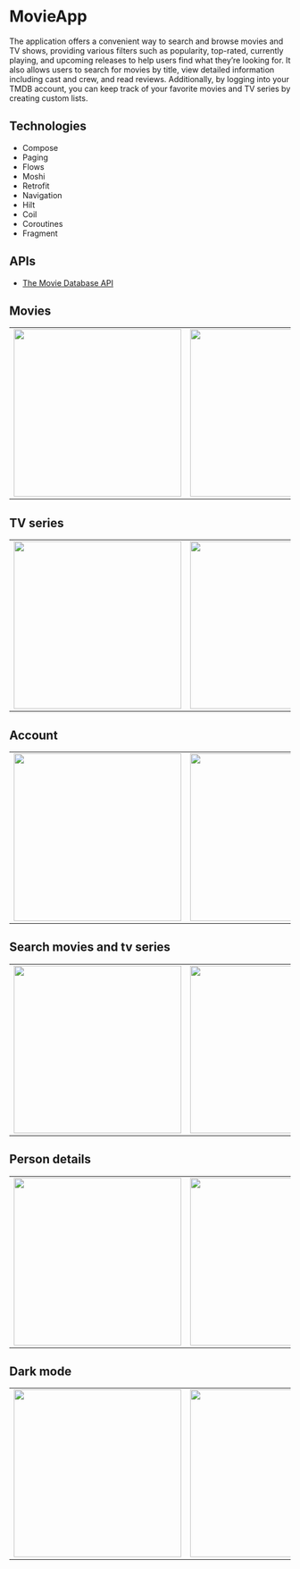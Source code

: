 # MovieApp

The application offers a convenient way to search and browse movies and TV shows,
providing various filters such as popularity, top-rated, currently playing, and upcoming
releases to help users find what they’re looking for. It also allows users to search for
movies by title, view detailed information including cast and crew, and read reviews.
Additionally, by logging into your TMDB account, you can keep track of your favorite 
movies and TV series by creating custom lists.

## Technologies

- Compose
- Paging
- Flows
- Moshi
- Retrofit
- Navigation
- Hilt
- Coil
- Coroutines
- Fragment

## APIs
- [The Movie Database API](https://api.themoviedb.org)

## Movies
<table>
    <tr>
        <td><img src="https://user-images.githubusercontent.com/63951233/217061662-73acd98d-d51c-42d8-87a0-86f3b172bd3a.jpg" width="300"></td>
        <td><img src="https://user-images.githubusercontent.com/63951233/217061978-3654db29-bb81-400d-9778-1111c9a443ec.jpg" width="300"></td>
        <td><img src="https://user-images.githubusercontent.com/63951233/217062110-67a23e8a-fa07-4a90-b9a7-e4307fc86c12.jpg" width="300"></td>
        <td><img src="https://user-images.githubusercontent.com/63951233/217069721-8032fef9-21af-40b2-8412-973d41bd42e7.jpg" width="300"></td>
    </tr>
</table>

## TV series
<table>
    <tr>
       <td><img src="https://user-images.githubusercontent.com/63951233/217062651-1665a5ae-a3ba-4a1c-9a92-d695f95cfc85.jpg" width="300"></td>
       <td><img src="https://user-images.githubusercontent.com/63951233/217062801-e326d67e-72da-4246-b16b-ab55d3c417cc.jpg" width="300"></td>
       <td><img src="https://user-images.githubusercontent.com/63951233/217062982-a8224a95-eaa6-429c-a155-4bfc7631a699.jpg" width="300"></td>
        <td><img src="https://user-images.githubusercontent.com/63951233/217063099-d4248281-967e-4e08-b8cb-3ab728142c57.jpg" width="300"></td>
    </tr>
</table>

## Account
<table>
    <tr>
       <td><img src="https://user-images.githubusercontent.com/63951233/217070166-191f009e-5edf-4e5f-8836-a3214aa523fd.jpg" width="300"></td>
       <td><img src="https://user-images.githubusercontent.com/63951233/217070179-9d66223d-5090-4bb4-81ed-91623992215a.jpg" width="300"></td>
        <td><img src="https://user-images.githubusercontent.com/63951233/217070658-ea315c2e-a9b0-4efe-bacb-0529ff7e3877.jpg" width="300"></td>
    </tr>
</table>

## Search movies and tv series
<table>
    <tr>
       <td><img src="https://user-images.githubusercontent.com/63951233/217064938-360a72b9-b8df-42f6-8fb2-808781b56c21.jpg" width="300"></td>
       <td><img src="https://user-images.githubusercontent.com/63951233/217065043-b5fb0f73-4429-466f-b2d4-c98a46d99e81.jpg" width="300"></td>
       <td><img src="https://user-images.githubusercontent.com/63951233/217065127-10561932-588d-49c7-9950-5985d1ac6867.jpg" width="300"></td>
    </tr>
</table>

## Person details
<table>
    <tr>
       <td><img src="https://user-images.githubusercontent.com/63951233/217068866-11ede973-d577-4342-a5db-8a0a98a0dfee.jpg" width="300"></td>
       <td><img src="https://user-images.githubusercontent.com/63951233/217068876-41f96abc-0769-46ad-83a4-8d66f8fc291f.jpg" width="300"></td>
       <td><img src="https://user-images.githubusercontent.com/63951233/217068885-7eaeb83a-063d-4673-a66a-a10ec0a9ad49.jpg" width="300"></td>
    </tr>
</table>

## Dark mode
<table>
    <tr>
       <td><img src="https://user-images.githubusercontent.com/63951233/217067094-83ae35b2-4c47-456f-bbc6-65443807e3de.jpg" width="300"></td>
       <td><img src="https://user-images.githubusercontent.com/63951233/217067116-5ab98b3f-95c0-4dd3-b1cb-2804fdb0ca97.jpg" width="300"></td>
       <td><img src="https://user-images.githubusercontent.com/63951233/217067129-a7afb161-bd0f-4cb6-8c8d-2343718444fd.jpg" width="300"></td>
       <td><img src="https://user-images.githubusercontent.com/63951233/217067122-b454eefe-6c40-40ee-b5e8-39f00315e381.jpg" width="300"></td>
    </tr>
</table>
